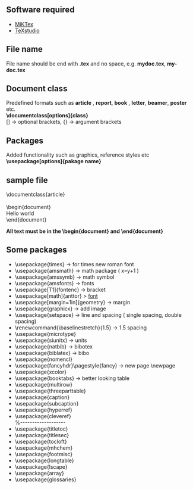 Software required
-----------------

- [MiKTex](https://miktex.org/download)
- [TeXstudio](https://www.texstudio.org)

File name
---------

File name should be end with __.tex__ and no space, e.g. __mydoc.tex__, __my-doc.tex__ 

Document class
--------------

Predefined formats such as __article__ , __report__, __book__ , __letter__, __beamer__, __poster__ etc.
</br>__\documentclass[options]{class}__
</br>[] -> optional brackets, {} -> argument brackets

Packages
--------

Added functionality such as graphics, reference styles etc
</br>__\usepackage[options]{pakage name}__

sample file
-----------
\documentclass{article} </br>
</br>
\begin{document} </br>
	Hello world </br>
\end{document} </br>

__All text must be in the \begin{document} and \end{document}__

Some packages
-------------

- \usepackage{times}   -> for times new roman font 
- \usepackage{amsmath} -> math package ( x=y+1 )
- \usepackage{amssymb} -> math symbol
- \usepackage{amsfonts} -> fonts
- \usepackage[T1]{fontenc}   -> bracket
- \usepackage[math]{anttor}  > [font](www.tug.dk/FontCatalogue/)
- \usepackage[margin=1in]{geometry}  -> margin 
- \usepackage{graphicx}  -> add image
- \usepackage{setspace}  -> line and spacing ( single spacing, double spacing)
- \renewcommand{\baselinestretch}{1.5}   -> 1.5 spacing
- \usepackage{microtype}   
- \usepackage{siunitx}   -> units
- \usepackage{natbib}    -> bibotex
- \usepackage{biblatex}  -> bibo 
- \usepackage{nomencl}
- \usepackage{fancyhdr}\pagestyle{fancy}   -> new page \newpage
- \usepackage{xcolor}
- \usepackage{booktabs}    -> better looking table
- \usepackage{multirow}
- \usepackage{threeparttable}
- \usepackage{caption}
- \usepackage{subcaption}
- \usepackage{hyperref}
- \usepackage{cleveref}
</br>%-------------------
- \usepackage{titletoc}
- \usepackage{titlesec}
- \usepackage{tocloft}
- \usepackage{mhchem}
- \usepackage{footmisc}
- \usepackage{longtable}
- \usepackage{lscape}
- \usepackage{array}
- \usepackage{glossaries}
